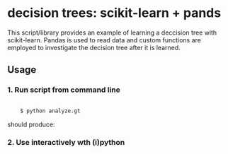# decision trees: scikit-learn + pands

This script/library provides an example of learning a deccision tree with scikit-learn.  Pandas is used to read data and custom functions are employed to investigate the decision tree after it is learned.

## Usage

### 1. Run script from command line

```bash

    $ python analyze.gt
```

should produce:

### 2. Use interactively wth (i)python